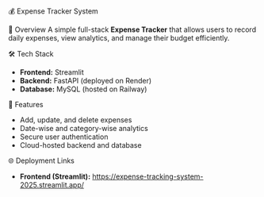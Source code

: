 💰 Expense Tracker System

📌 Overview
A simple full-stack **Expense Tracker** that allows users to record daily expenses, view analytics, and manage their budget efficiently.

🛠 Tech Stack
* **Frontend:** Streamlit
* **Backend:** FastAPI (deployed on Render)
* **Database:** MySQL (hosted on Railway)

🚀 Features
* Add, update, and delete expenses
* Date-wise and category-wise analytics
* Secure user authentication
* Cloud-hosted backend and database

🌐 Deployment Links
* **Frontend (Streamlit):** https://expense-tracking-system-2025.streamlit.app/



